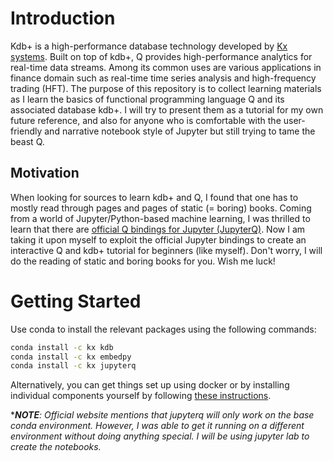 # Introduction
Kdb+ is a high-performance database technology developed by [Kx systems](kx.com). Built on top of kdb+, Q provides high-performance analytics for real-time data streams. Among its common uses are various applications in finance domain such as real-time time series analysis and high-frequency trading (HFT). The purpose of this repository is to collect learning materials as I learn the basics of functional programming language Q and its associated database kdb+. I will try to present them as a tutorial for my own future reference, and also for anyone who is comfortable with the user-friendly and narrative notebook style of Jupyter but still trying to tame the beast Q.

## Motivation
When looking for sources to learn kdb+ and Q, I found that one has to mostly read through pages and pages of static (= boring) books. Coming from a world of Jupyter/Python-based machine learning, I was thrilled to learn that there are [official Q bindings for Jupyter (JupyterQ)](https://code.kx.com/q/ml/). Now I am taking it upon myself to exploit the official Jupyter bindings to create an interactive Q and kdb+ tutorial for beginners (like myself). Don't worry, I will do the reading of static and boring books for you. Wish me luck!

# Getting Started
Use conda to install the relevant packages using the following commands:
```sh
conda install -c kx kdb
conda install -c kx embedpy
conda install -c kx jupyterq
```
Alternatively, you can get things set up using docker or by installing individual components yourself by following [these instructions](https://code.kx.com/q/ml/setup/).<br>

****NOTE**: Official website mentions that jupyterq will only work on the base conda environment. However, I was able to get it running on a different environment without doing anything special. I will be using jupyter lab to create the notebooks.*
